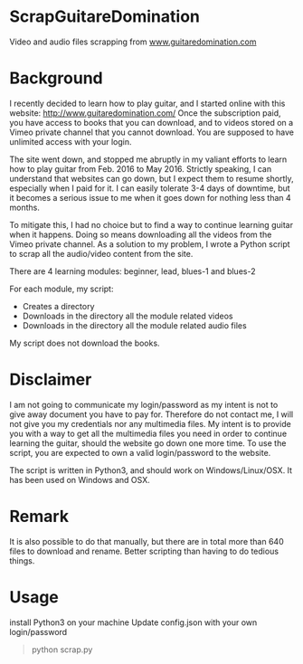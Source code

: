 # ScrapGuitareDomination
Video and audio files scrapping from www.guitaredomination.com

# Background

I recently decided to learn how to play guitar, and I started online with this website: http://www.guitaredomination.com/
Once the subscription paid, you have access to books that you can download, and to videos stored on a Vimeo private channel that you cannot download.
You are supposed to have unlimited access with your login.

The site went down, and stopped me abruptly in my valiant efforts to learn how to play guitar from Feb. 2016 to May 2016.
Strictly speaking, I can understand that websites can go down, but I expect them to resume shortly, especially when I paid for it. I can easily tolerate 3-4 days of downtime, but it becomes a serious issue to me when it goes down for nothing less than 4 months. 

To mitigate this, I had no choice but to find a way to continue learning guitar when it happens. Doing so means downloading all the videos from the Vimeo private channel. As a solution to my problem, I wrote a Python script to scrap all the audio/video content from the site.

There are 4 learning modules: beginner, lead, blues-1 and blues-2

For each module, my script:
- Creates a directory
- Downloads in the directory all the module related videos
- Downloads in the directory all the module related audio files

My script does not download the books.

# Disclaimer

I am not going to communicate my login/password as my intent is not to give away document you have to pay for. Therefore do not contact me, I will not give you my credentials nor any multimedia files.
My intent is to provide you with a way to get all the multimedia files you need in order to continue learning the guitar, should the website go down one more time. To use the script, you are expected to own a valid login/password to the website.

The script is written in Python3, and should work on Windows/Linux/OSX. It has been used on Windows and OSX.

# Remark

It is also possible to do that manually, but there are in total more than 640 files to download and rename. Better scripting than having to do tedious things.

# Usage
install Python3 on your machine
Update config.json with your own login/password
> python scrap.py

